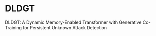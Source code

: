# DLDGT
DLDGT: A Dynamic Memory-Enabled Transformer with Generative Co-Training for Persistent Unknown Attack Detection
